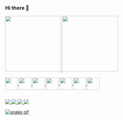 ### Hi there 👋

<!--
**Brenomb/Brenomb** is a ✨ _special_ ✨ repository because its `README.md` (this file) appears on your GitHub profile.

Here are some ideas to get you started:

- 🔭 I’m currently working on ...
- 🌱 I’m currently learning ...
- 👯 I’m looking to collaborate on ...
- 🤔 I’m looking for help with ...
- 💬 Ask me about ...
- 📫 How to reach me: ...
- 😄 Pronouns: ...
- ⚡ Fun fact: ...
-->

<div>
  <a href="https://github.com/Brenomb">
  <img height="180em" src="https://github-readme-stats.vercel.app/api?username=Brenomb&show_icons=true&theme=radical&include_all_commits=true">
  <img height="180em" src="https://github-readme-stats.vercel.app/api/top-langs/?username=Brenomb&layout=compact&langs_count=16&theme=radical">
</div>
  
<div>
    <br/>
    <img align="center" height="40" width="40" src="https://cdn.jsdelivr.net/gh/devicons/devicon/icons/python/python-original.svg" />
    <img align="center" height="40" width="40" src="https://cdn.jsdelivr.net/gh/devicons/devicon/icons/csharp/csharp-original.svg" />
    <img align="center" height="40" width="40" src="https://cdn.jsdelivr.net/gh/devicons/devicon/icons/java/java-original.svg" />
    <img align="center" height="40" width="40" src="https://cdn.jsdelivr.net/gh/devicons/devicon/icons/vuejs/vuejs-original.svg" />
    <img align="center" height="40" width="40" src="https://cdn.jsdelivr.net/gh/devicons/devicon/icons/html5/html5-original.svg" />
    <img align="center" height="40" width="40" src="https://cdn.jsdelivr.net/gh/devicons/devicon/icons/css3/css3-original.svg" />
    <img align="center" height="40" width="40" src="https://cdn.jsdelivr.net/gh/devicons/devicon/icons/javascript/javascript-original.svg" />
 </div>

##
  
<div>
  <a href="https://discord.com/users/454635267891134474"/><img target="_blank" src="https://img.shields.io/badge/Discord-7289DA?style=for-the-badge&logo=discord&logoColor=white" />
  <a href="https://steamcommunity.com/id/brenomb04/"/><img target="_blank" src="https://img.shields.io/badge/Steam-000000?style=for-the-badge&logo=steam&logoColor=white" />  
  <a href="mailto:brenomaistrobr@gmail.com.com"/><img target="_blank" src="https://img.shields.io/badge/Gmail-D14836?style=for-the-badge&logo=gmail&logoColor=white" />    
  <a href="https://www.linkedin.com/in/breno-maistro/"/><img target="_blank" src= "https://img.shields.io/badge/LinkedIn-0077B5?style=for-the-badge&logo=linkedin&logoColor=white" />
  
</div>

    
 ![snake gif](https://github.com/Brenomb/Brenomb/blob/output/github-contribution-grid-snake.svg)
